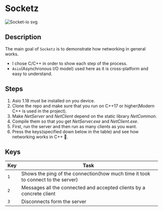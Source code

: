 # Socketz

![Socket-io svg](https://github.com/user-attachments/assets/4fcf7cd7-04d5-4c87-9c5b-2d7c5263e0e1)

Description
-

The main goal of `Socketz` is to demonstrate how networking in general works.

-  I chose C/C++ in order to show each step of the process.
-  `Asio`(Asynchronous I/O model) used here as it is cross-platform and easy to understand.

Steps
-
1. Asio 1.18 must be installed on you device.
2. Clone the repo and make sure that you run on C++17 or higher(Modern C++ is used in the project).
3. Make *NetServer* and *NetClient* depend on the static library *NetCommon*.
4. Compile them so that you get *NetServer.exe* and *NetClient.exe*.
5. First, run the server and then run as many clients as you want.
6. Press the keys(specified down below in the table) and see how networking works in C++ 🤙.

Keys
-

| Key | Task |
|---|---|
| `1` | Shows the ping of the connection(how much time it took to connect to the server) |
| `2` | Messages all the connected and accepted clients by a concrete client|
| `3` | Disconnects form the server |
